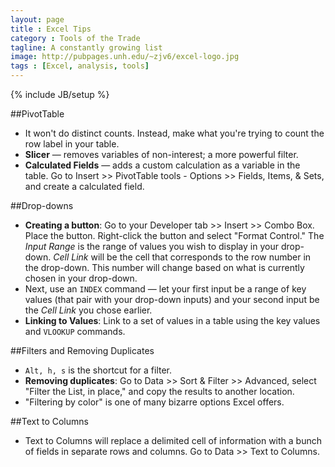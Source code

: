 ```yaml
---
layout: page
title : Excel Tips
category : Tools of the Trade
tagline: A constantly growing list
image: http://pubpages.unh.edu/~zjv6/excel-logo.jpg
tags : [Excel, analysis, tools]
---
```

{% include JB/setup %}

##PivotTable

-  It won't do distinct counts. Instead, make what you're trying to count the row label in your table.
- **Slicer** &#8212; removes variables of non-interest; a more powerful filter.
-  **Calculated Fields** &#8212; adds a custom calculation as a variable in the table. Go to Insert >> PivotTable tools - Options >> Fields, Items, &amp; Sets, and create a calculated field.

##Drop-downs

- **Creating a button**: Go to your Developer tab >> Insert >> Combo Box. Place the button. Right-click the button and select "Format Control." The *Input Range* is the range of values you wish to display in your drop-down. *Cell Link* will be the cell that corresponds to the row number in the drop-down. This number will change based on what is currently chosen in your drop-down. 
- Next, use an `INDEX` command &#8212; let your first input be a range of key values (that pair with your drop-down inputs) and your second input be the *Cell Link* you chose earlier.  
- **Linking to Values**: Link to a set of values in a table using the key values and `VLOOKUP` commands.

##Filters and Removing Duplicates

- `Alt, h, s` is the shortcut for a filter.
- **Removing duplicates**: Go to Data >> Sort &amp; Filter >> Advanced, select "Filter the List, in place," and copy the results to another location.
- "Filtering by color" is one of many bizarre options Excel offers.

##Text to Columns
- Text to Columns will replace a delimited cell of information with a bunch of fields in separate rows and columns. Go to Data >> Text to Columns.
